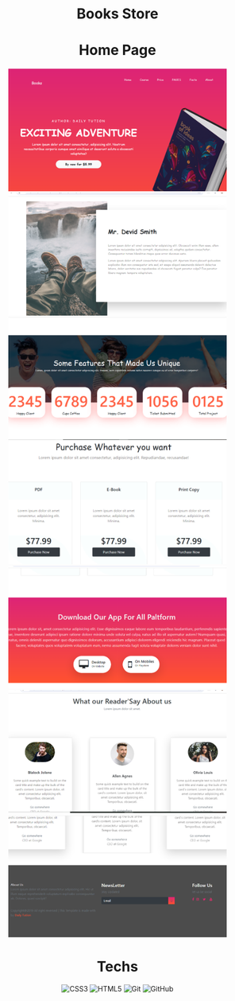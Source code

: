 <div align="center"><h1>Books Store</h1>



# Home Page
<img src = "https://raw.githubusercontent.com/vinita2003/Books/master/pg1.png" length = 330 width = 440>
<img src = "https://raw.githubusercontent.com/vinita2003/Books/master/pg2.png" length = 330 width = 440>
<img src = "https://raw.githubusercontent.com/vinita2003/Books/master/pg3.png" length = 330 width = 440>
<img src = "https://raw.githubusercontent.com/vinita2003/Books/master/pg4.png" length = 330 width = 440>
<img src = "https://raw.githubusercontent.com/vinita2003/Books/master/pg5.png" length = 330 width = 440>
<img src = "https://raw.githubusercontent.com/vinita2003/Books/master/pg6.png" length = 330 width = 440>
<img src = "https://raw.githubusercontent.com/vinita2003/Books/master/pg7.png" length = 330 width = 440>


# Techs
![CSS3](https://img.shields.io/badge/css3-%231572B6.svg?logo=css3&logoColor=white&style=for-the-badge)
![HTML5](https://img.shields.io/badge/html5-%23E34F26.svg?logo=html5&logoColor=white&style=for-the-badge)
![Git](https://img.shields.io/badge/git-%23F05033.svg?logo=git&logoColor=white&style=for-the-badge)
![GitHub](https://img.shields.io/badge/github-%23121011.svg?logo=github&logoColor=white&style=for-the-badge)
